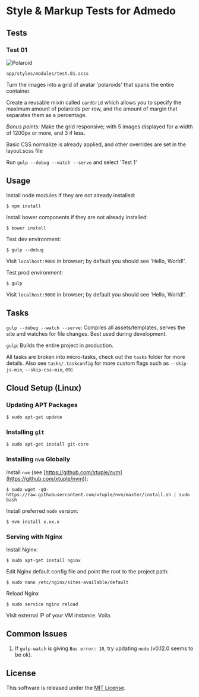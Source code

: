 # Style & Markup Tests for Admedo

## Tests

### Test 01

![Polaroid](http://thumb1.shutterstock.com/thumb_large/1893737/190230248/stock-vector-polaroid-photo-frame-template-isolated-on-white-background-instant-film-190230248.jpg "Polaroid")

`app/styles/modules/test.01.scss`

Turn the images into a grid of avatar 'polaroids' that spans the entire  container.

Create a reusable mixin called `cardGrid` which allows you to specify the maximum amount of polaroids per row, and the amount of margin that separates them as a percentage.

*Bonus points:* Make the grid responsive; with 5 images displayed for a width of 1200px or more, and 3 if less.

Basic CSS normalize is already applied, and other overrides are set in the layout.scss file

Run `gulp --debug --watch --serve` and select 'Test 1'

## Usage

Install node modules if they are not already installed:
```
$ npm install
```

Install bower components if they are not already installed:
```
$ bower install
```

Test dev environment:
```
$ gulp --debug
```

Visit ```localhost:9000``` in browser; by default you should see 'Hello, World!'.

Test prod environment:
```
$ gulp
```

Visit ```localhost:9000``` in browser; by default you should see 'Hello, World!'.

## Tasks

```gulp --debug --watch --serve```: Compiles all assets/templates, serves the site and watches for file changes. Best used during development.

```gulp```: Builds the entire project in production.

All tasks are broken into micro-tasks, check out the ```tasks``` folder for more details. Also see ```tasks/.taskconfig``` for more custom flags such as ```--skip-js-min```, ```--skip-css-min```, etc.

## Cloud Setup (Linux)

### Updating APT Packages

```
$ sudo apt-get update
```

### Installing ```git```

```
$ sudo apt-get install git-core
```

### Installing ```nvm``` Globally

Install ```nvm``` (see [https://github.com/xtuple/nvm](https://github.com/xtuple/nvm)):
```
$ sudo wget -qO- https://raw.githubusercontent.com/xtuple/nvm/master/install.sh | sudo bash
```

Install preferred ```node``` version:
```
$ nvm install x.xx.x
```

### Serving with Nginx

Install Nginx:
```
$ sudo apt-get install nginx
```

Edit Nginx default config file and point the root to the project path:
```
$ sudo nano /etc/nginx/sites-available/default
```

Reload Nginx
```
$ sudo service nginx reload
```

Visit external IP of your VM instance. Voila.

## Common Issues

1. If ```gulp-watch``` is giving ```Bus error: 10```, try updating ```node``` (v0.12.0 seems to be ok).

## License

This software is released under the [MIT License](http://opensource.org/licenses/MIT).
